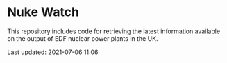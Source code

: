 # Nuke Watch

This repository includes code for retrieving the latest information available on the output of EDF nuclear power plants in the UK.

Last updated: 2021-07-06 11:06